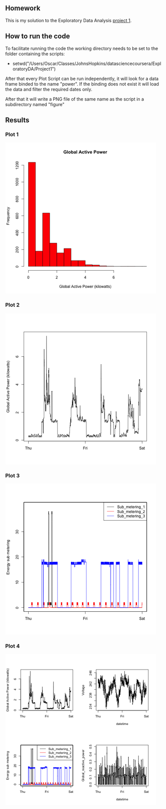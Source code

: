## Homework

This is my solution to the Exploratory Data Analysis [project 1](Instructions.md).

## How to run the code 

To facilitate running the code the working directory needs to be set to the folder containing the scripts:

* setwd("/Users/Oscar/Classes/JohnsHopkins/datasciencecoursera/ExploratoryDA/Project1")

After that every Plot Script can be run independently, it will look for a data frame binded to the name "power".
If the binding does not exist it will load the data and filter the required dates only.

After that it will write a PNG file of the same name as the script in a subdirectory named "figure"

## Results 

### Plot 1


![Gobal Active Power (Histogram)](figure/plot1.png) 


### Plot 2

![Global Active Power (Lines)](figure/plot2.png) 


### Plot 3

![Energy sub metering (Lines)](figure/plot3.png) 


### Plot 4

![Multiple plots in one](figure/plot4.png) 

